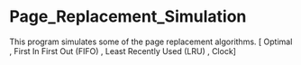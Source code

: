 # Page_Replacement_Simulation
This program simulates some of the page replacement algorithms. [ Optimal , First In First Out (FIFO) , Least Recently Used (LRU) , Clock]
